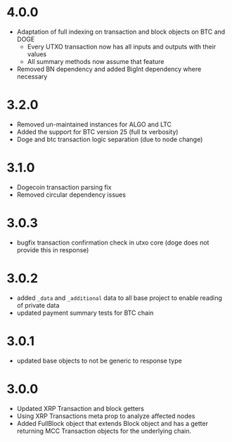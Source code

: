 # 4.0.0
* Adaptation of full indexing on transaction and block objects on BTC and DOGE
  * Every UTXO transaction now has all inputs and outputs with their values
  * All summary methods now assume that feature
* Removed BN dependency and added BigInt dependency where necessary

# 3.2.0
- Removed un-maintained instances for ALGO and LTC
- Added the support for BTC version 25 (full tx verbosity)
- Doge and btc transaction logic separation (due to node change)

# 3.1.0

* Dogecoin transaction parsing fix 
* Removed circular dependency issues

# 3.0.3

* bugfix transaction confirmation check in utxo core (doge does not provide this in response)

# 3.0.2

* added `_data` and `_additional` data to all base project to enable reading of private data
* updated payment summary tests for BTC chain

# 3.0.1

* updated base objects to not be generic to response type

# 3.0.0

* Updated XRP Transaction and block getters 
* Using XRP Transactions meta prop to analyze affected nodes
* Added FullBlock<T> object that extends Block object and has a getter returning MCC Transaction objects for the underlying chain.
